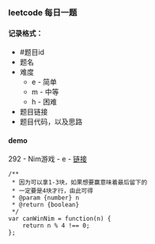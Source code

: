 ### leetcode 每日一题
#### 记录格式：
- #题目id
- 题名 
- 难度
    - e - 简单
    - m - 中等
    - h - 困难
- 题目链接
- 题目代码，以及思路

#### demo
292 - Nim游戏 - e - [链接](https://leetcode-cn.com/problems/nim-game/)
``` 
/**
 * 因为可以拿1-3块，如果想要赢意味着最后留下的
 * 一定要是4块才行，由此可得
 * @param {number} n
 * @return {boolean}
 */
var canWinNim = function(n) {
    return n % 4 !== 0;
};
```